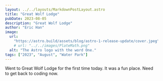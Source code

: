 ```yaml
---
layout: ../../layouts/MarkdownPostLayout.astro
title: "Great Wolf Lodge"
pubDate: 2023-08-05
description: "Great Wolf Lodge"
author: "Eric Han"
image:
  url:
    "https://astro.build/assets/blog/astro-1-release-update/cover.jpeg"
    # url: "../../images/PlateMath.png"
  alt: "The Astro logo with the word One."
tags: ["2023", "August", "Water Park"]
---
```


Went to Great Wolf Lodge for the first time today. It was a fun place. Need to get back to coding now.
